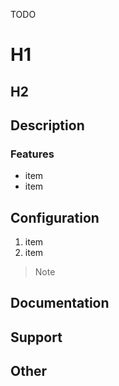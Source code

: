 TODO

# H1
## H2


## Description


### Features

* item
* item

## Configuration

1. item
2. item


> Note

## Documentation


## Support 


## Other